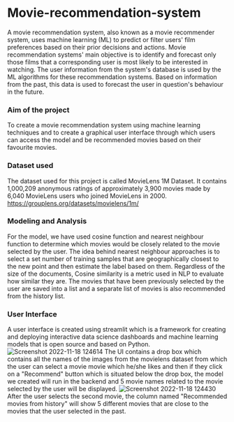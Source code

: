 # Movie-recommendation-system
A movie recommendation system, also known as a movie recommender system, uses machine learning (ML) to predict or filter users' film preferences based on their prior decisions and actions.
Movie recommendation systems' main objective is to identify and forecast only those films that a corresponding user is most likely to be interested in watching. The user information from the system's database is used by the ML algorithms for these recommendation systems. Based on information from the past, this data is used to forecast the user in question's behaviour in the future.
### Aim of the project
To create a movie recommendation system using machine learning techniques and to create a graphical user interface through which users can access the model and be recommended movies based on their favourite movies.
### Dataset used
The dataset used for this project is called MovieLens 1M Dataset. It contains 1,000,209 anonymous ratings of approximately 3,900 movies 
made by 6,040 MovieLens users who joined MovieLens in 2000.
https://grouplens.org/datasets/movielens/1m/
### Modeling and Analysis
For the model, we have used cosine function and nearest neighbour function to determine which movies would be closely related to the movie selected by the user. The idea behind nearest neighbour approaches is to select a set number of training samples that are geographically closest to the new point and then estimate the label based on them. Regardless of the size of the documents, Cosine similarity is a metric used in NLP to evaluate how similar they are. The movies that have been previously selected by the user are saved into a list and a separate list of movies is also recommended from the history list.
### User Interface
A user interface is created using streamlit which is a framework for creating and deploying interactive data science dashboards and machine learning models that is open source and based on Python. 
![Screenshot 2022-11-18 124614](https://user-images.githubusercontent.com/39832668/202645667-45818540-ca45-45f1-8ff0-79eff964dc8c.png)
The UI contains a drop box which contains all the names of the images from the movielens dataset from which the user can select a movie movie which he/she likes and then if they click on a "Recommend" button which is situated below the drop box, the model we created will run in the backend and 5 movie names related to the movie selected by the user will be displayed.
![Screenshot 2022-11-18 124430](https://user-images.githubusercontent.com/39832668/202645460-49d74adc-e32d-4d86-ac78-12cdeea58091.png)
After the user selects the second movie, the column named "Recommended movies from history" will show 5 different movies that are close to the movies that the user selected in the past.
